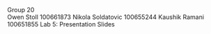 Group 20 <br>
Owen Stoll        100661873
Nikola Soldatovic 100655244
Kaushik Ramani    100651855
Lab 5: Presentation Slides
